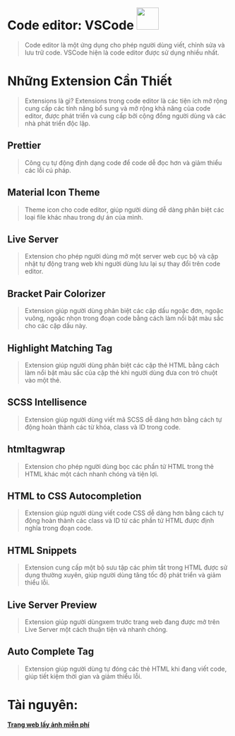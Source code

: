 # Code editor: <a> VSCode</a> <img src="https://img.icons8.com/?size=512&id=0OQR1FYCuA9f&format=png" width="50" />

> Code editor là một ứng dụng cho phép người dùng viết, chỉnh sửa và lưu trữ code. VSCode hiện là code editor được sử dụng nhiều nhất.

# Những Extension Cần Thiết

> Extensions là gì? Extensions trong code editor là các tiện ích mở rộng cung cấp các tính năng bổ sung và mở rộng khả năng của code editor, được phát triển và cung cấp bởi cộng đồng người dùng và các nhà phát triển độc lập.

## **Prettier**

> Công cụ tự động định dạng code để code dễ đọc hơn và giảm thiểu các lỗi cú pháp.

## **Material Icon Theme**

> Theme icon cho code editor, giúp người dùng dễ dàng phân biệt các loại file khác nhau trong dự án của mình.

## **Live Server**

> Extension cho phép người dùng mở một server web cục bộ và cập nhật tự động trang web khi người dùng lưu lại sự thay đổi trên code editor.

## **Bracket Pair Colorizer**

> Extension giúp người dùng phân biệt các cặp dấu ngoặc đơn, ngoặc vuông, ngoặc nhọn trong đoạn code bằng cách làm nổi bật màu sắc cho các cặp dấu này.

## **Highlight Matching Tag**

> Extension giúp người dùng phân biệt các cặp thẻ HTML bằng cách làm nổi bật màu sắc của cặp thẻ khi người dùng đưa con trỏ chuột vào một thẻ.

## **SCSS Intellisence**

> Extension giúp người dùng viết mã SCSS dễ dàng hơn bằng cách tự động hoàn thành các từ khóa, class và ID trong code.

## **htmltagwrap**

> Extension cho phép người dùng bọc các phần tử HTML trong thẻ HTML khác một cách nhanh chóng và tiện lợi.

## **HTML to CSS Autocompletion**

> Extension giúp người dùng viết code CSS dễ dàng hơn bằng cách tự động hoàn thành các class và ID từ các phần tử HTML được định nghĩa trong đoạn code.

## **HTML Snippets**

> Extension cung cấp một bộ sưu tập các phím tắt trong HTML được sử dụng thường xuyên, giúp người dùng tăng tốc độ phát triển và giảm thiểu lỗi.

## **Live Server Preview**

> Extension giúp người dùngxem trước trang web đang được mở trên Live Server một cách thuận tiện và nhanh chóng.

## **Auto Complete Tag**

> Extension giúp người dùng tự đóng các thẻ HTML khi đang viết code, giúp tiết kiệm thời gian và giảm thiểu lỗi.

# Tài nguyên:
**<a href="https://unsplash.com/">Trang web lấy ảnh miễn phí</a>**
